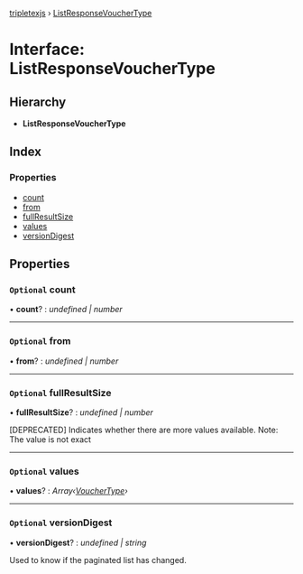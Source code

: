 [tripletexjs](../README.md) › [ListResponseVoucherType](listresponsevouchertype.md)

# Interface: ListResponseVoucherType

## Hierarchy

* **ListResponseVoucherType**

## Index

### Properties

* [count](listresponsevouchertype.md#optional-count)
* [from](listresponsevouchertype.md#optional-from)
* [fullResultSize](listresponsevouchertype.md#optional-fullresultsize)
* [values](listresponsevouchertype.md#optional-values)
* [versionDigest](listresponsevouchertype.md#optional-versiondigest)

## Properties

### `Optional` count

• **count**? : *undefined | number*

___

### `Optional` from

• **from**? : *undefined | number*

___

### `Optional` fullResultSize

• **fullResultSize**? : *undefined | number*

[DEPRECATED] Indicates whether there are more values available. Note: The value is not exact

___

### `Optional` values

• **values**? : *Array‹[VoucherType](vouchertype.md)›*

___

### `Optional` versionDigest

• **versionDigest**? : *undefined | string*

Used to know if the paginated list has changed.
